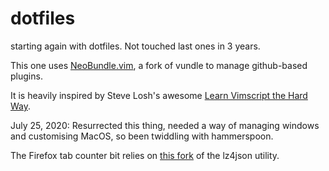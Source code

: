 # dotfiles

starting again with dotfiles. Not touched last ones in 3 years.

This one uses [NeoBundle.vim](https://github.com/Shougo/neobundle.vim), a fork of vundle to manage github-based plugins.

It is heavily inspired by Steve Losh's awesome [Learn Vimscript the Hard Way](http://learnvimscriptthehardway.stevelosh.com/).

July 25, 2020:
Resurrected this thing, needed a way of managing windows and customising MacOS, so been twiddling with hammerspoon.

The Firefox tab counter bit relies on [this fork](https://github.com/cnst/lz4json) of the lz4json utility.
